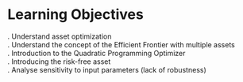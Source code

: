 # Learning Objectives
. Understand asset optimization<br>
. Understand the concept of the Efficient Frontier with multiple assets<br>
. Introduction to the Quadratic Programming Optimizer<br>
. Introducing the risk-free asset<br>
. Analyse sensitivity to input parameters (lack of robustness)<br>
